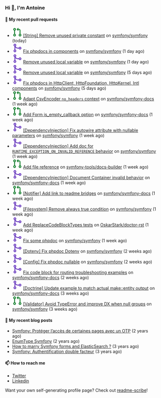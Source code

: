 ### Hi 👋, I'm Antoine

#### 👷 My recent pull requests

- ![](./assets/pr-open.svg) [[String] Remove unused private constant](https://github.com/symfony/symfony/pull/49501) on [symfony/symfony](https://github.com/symfony/symfony) (today)
- ![](./assets/pr-merged.svg) [Fix phpdocs in components](https://github.com/symfony/symfony/pull/49482) on [symfony/symfony](https://github.com/symfony/symfony) (1 day ago)
- ![](./assets/pr-merged.svg) [Remove unused local variable](https://github.com/symfony/symfony/pull/49481) on [symfony/symfony](https://github.com/symfony/symfony) (1 day ago)
- ![](./assets/pr-merged.svg) [Remove unused local variable](https://github.com/symfony/symfony/pull/49435) on [symfony/symfony](https://github.com/symfony/symfony) (5 days ago)
- ![](./assets/pr-merged.svg) [Fix phpdocs in HttpClient, HttpFoundation, HttpKernel, Intl components](https://github.com/symfony/symfony/pull/49432) on [symfony/symfony](https://github.com/symfony/symfony) (5 days ago)
- ![](./assets/pr-open.svg) [Adapt CsvEncoder `no_headers` context](https://github.com/symfony/symfony-docs/pull/17907) on [symfony/symfony-docs](https://github.com/symfony/symfony-docs) (1 week ago)
- ![](./assets/pr-open.svg) [Add Form is_empty_callback option](https://github.com/symfony/symfony-docs/pull/17906) on [symfony/symfony-docs](https://github.com/symfony/symfony-docs) (1 week ago)
- ![](./assets/pr-merged.svg) [[DependencyInjection] Fix autowire attribute with nullable parameters](https://github.com/symfony/symfony/pull/49379) on [symfony/symfony](https://github.com/symfony/symfony) (1 week ago)
- ![](./assets/pr-merged.svg) [[DependencyInjection] Add doc for `RUNTIME_EXCEPTION_ON_INVALID_REFERENCE` behavior](https://github.com/symfony/symfony/pull/49377) on [symfony/symfony](https://github.com/symfony/symfony) (1 week ago)
- ![](./assets/pr-open.svg) [Add file reference](https://github.com/symfony-tools/docs-builder/pull/149) on [symfony-tools/docs-builder](https://github.com/symfony-tools/docs-builder) (1 week ago)
- ![](./assets/pr-merged.svg) [[DependencyInjection] Document Container invalid behavior](https://github.com/symfony/symfony-docs/pull/17903) on [symfony/symfony-docs](https://github.com/symfony/symfony-docs) (1 week ago)
- ![](./assets/pr-open.svg) [[Notifier] Add link to readme bridges](https://github.com/symfony/symfony-docs/pull/17902) on [symfony/symfony-docs](https://github.com/symfony/symfony-docs) (1 week ago)
- ![](./assets/pr-merged.svg) [[Filesystem] Remove always true condition](https://github.com/symfony/symfony/pull/49341) on [symfony/symfony](https://github.com/symfony/symfony) (1 week ago)
- ![](./assets/pr-merged.svg) [Add ReplaceCodeBlockTypes tests](https://github.com/OskarStark/doctor-rst/pull/1316) on [OskarStark/doctor-rst](https://github.com/OskarStark/doctor-rst) (1 week ago)
- ![](./assets/pr-merged.svg) [Fix some phpdoc](https://github.com/symfony/symfony/pull/49337) on [symfony/symfony](https://github.com/symfony/symfony) (1 week ago)
- ![](./assets/pr-merged.svg) [[Dotenv] Fix phpdoc Dotenv](https://github.com/symfony/symfony/pull/49249) on [symfony/symfony](https://github.com/symfony/symfony) (2 weeks ago)
- ![](./assets/pr-merged.svg) [[Config] Fix phpdoc nullable](https://github.com/symfony/symfony/pull/49248) on [symfony/symfony](https://github.com/symfony/symfony) (2 weeks ago)
- ![](./assets/pr-merged.svg) [Fix code block for routing troubleshooting examples](https://github.com/symfony/symfony-docs/pull/17866) on [symfony/symfony-docs](https://github.com/symfony/symfony-docs) (2 weeks ago)
- ![](./assets/pr-merged.svg) [[Doctrine] Update example to match actual make::entity output](https://github.com/symfony/symfony-docs/pull/17821) on [symfony/symfony-docs](https://github.com/symfony/symfony-docs) (3 weeks ago)
- ![](./assets/pr-open.svg) [[Validator] Avoid TypeError and improve DX when null groups](https://github.com/symfony/symfony/pull/49137) on [symfony/symfony](https://github.com/symfony/symfony) (3 weeks ago)


#### 📜 My recent blog posts

- [Symfony: Protéger l’accès de certaines pages avec un OTP](https://alamirault.medium.com/symfony-prot%C3%A9ger-lacc%C3%A8s-de-certaines-pages-avec-un-otp-4d72458e3d08?source=rss-cebacd5f419e------2) (2 years ago)
- [EnumType Symfony](https://alamirault.medium.com/enumtype-symfony-cf7dc32ca2f2?source=rss-cebacd5f419e------2) (2 years ago)
- [How to marry Symfony forms and ElasticSearch ?](https://alamirault.medium.com/how-to-marry-symfony-forms-and-elasticsearch-24a9ccefa185?source=rss-cebacd5f419e------2) (3 years ago)
- [Symfony: Authentification double facteur](https://alamirault.medium.com/symfony-authentification-double-facteur-a2be5d405420?source=rss-cebacd5f419e------2) (3 years ago)

#### 📫 How to reach me

- [Twitter](https://twitter.com/a_lamirault)
- [Linkedin](https://www.linkedin.com/in/antoine-lamirault-9a9a9a107/)

Want your own self-generating profile page? Check out [readme-scribe](https://github.com/muesli/readme-scribe)!
